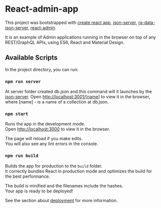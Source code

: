 # React-admin-app

This project was bootstrapped with [create react app](https://github.com/facebook/create-react-app), [json-server](https://www.npmjs.com/package/json-server),
[ra-data-json-server](https://www.npmjs.com/package/ra-data-json-server), [react-admin](https://marmelab.com/react-admin/index.html).

It is an example of Admin applications running in the browser on top of any REST/GraphQL APIs, using ES6, React and Material Design.

## Available Scripts
In the project directory, you can run:


### `npm run server`
At server folder created db.json and  this command  will it
launches by the [json-server](https://www.npmjs.com/package/json-server). Open [http://localhost:3001/[name]](http://localhost:3001/[name]) to view it in the browser,
where [name] - is a name of a collection at db.json.



### `npm start`
Runs the app in the development mode.<br>
Open [http://localhost:3000](http://localhost:3000) to view it in the browser.

The page will reload if you make edits.<br>
You will also see any lint errors in the console.



### `npm run build`
Builds the app for production to the `build` folder.<br>
It correctly bundles React in production mode and optimizes the build for the best performance.

The build is minified and the filenames include the hashes.<br>
Your app is ready to be deployed!

See the section about [deployment](https://facebook.github.io/create-react-app/docs/deployment) for more information.


